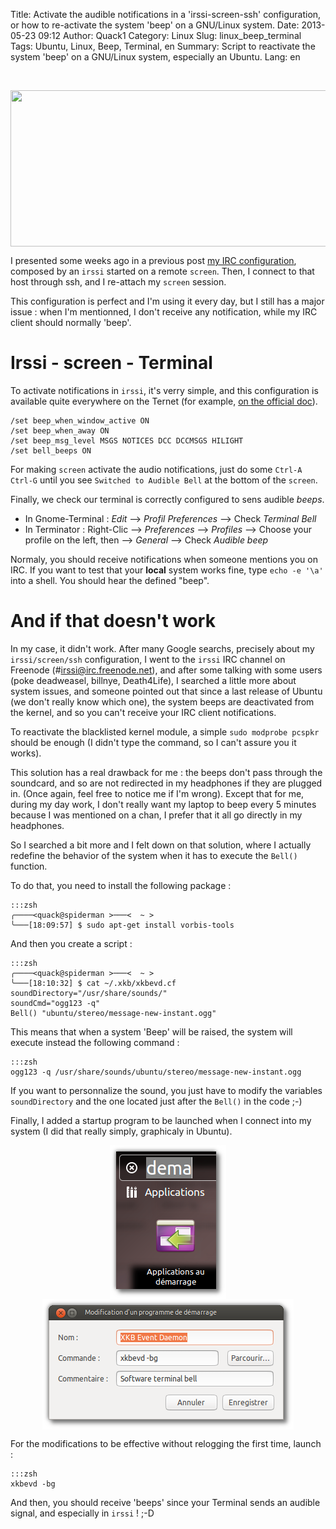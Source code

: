 Title: Activate the audible notifications in a 'irssi-screen-ssh' configuration, or how to re-activate the system 'beep' on a GNU/Linux system.
Date: 2013-05-23 09:12
Author: Quack1
Category: Linux
Slug: linux_beep_terminal
Tags: Ubuntu, Linux, Beep, Terminal, en
Summary: Script to reactivate the system 'beep' on a GNU/Linux system, especially an Ubuntu.
Lang: en

&nbsp;
<div align=center><img src="upload/.png" width="600" height="250" align=center /></div>

I presented some weeks ago in a previous post [my IRC configuration](|filename|/irssi-screen.md), composed by an `irssi` started on a remote `screen`. Then, I connect to that host through ssh, and I re-attach my `screen` session.

This configuration is perfect and I'm using it every day, but I still has a major issue : when I'm mentionned, I don't receive any notification, while my IRC client should normally 'beep'.

# Irssi - screen - Terminal

To activate notifications in `irssi`, it's verry simple, and this configuration is available quite everywhere on the Ternet (for example, [on the official doc](http://www.irssi.org/documentation/tips)).

	/set beep_when_window_active ON
	/set beep_when_away ON
	/set beep_msg_level MSGS NOTICES DCC DCCMSGS HILIGHT
	/set bell_beeps ON

For making `screen` activate the audio notifications, just do some `Ctrl-A Ctrl-G` until you see `Switched to Audible Bell` at the bottom of the `screen`.

Finally, we check our terminal is correctly configured to sens audible _beeps_.

- In Gnome-Terminal : _Edit_ --> _Profil Preferences_ --> Check _Terminal Bell_
- In Terminator : Right-Clic --> _Preferences_ --> _Profiles_ --> Choose your profile on the left, then --> _General_ --> Check _Audible beep_

Normaly, you should receive notifications when someone mentions you on IRC. If you want to test that your **local** system works fine, type `echo -e '\a'` into a shell. You should hear the defined "beep".

# And if that doesn't work

In my case, it didn't work. After many Google searchs, precisely about my `irssi/screen/ssh` configuration, I went to the `irssi` IRC channel on Freenode (#irssi@irc.freenode.net), and after some talking with some users (poke deadweasel, billnye, Death4Life), I searched a little more about system issues, and someone pointed out that since a last release of Ubuntu (we don't really know which one), the system beeps are deactivated from the kernel, and so you can't receive your IRC client notifications.

To reactivate the blacklisted kernel module, a simple `sudo modprobe pcspkr` should be enough (I didn't type the command, so I can't assure you it works).

This solution has a real drawback for me : the beeps don't pass through the soundcard, and so are not redirected in my headphones if they are plugged in. (Once again, feel free to notice me if I'm wrong). Except that for me, during my day work, I don't really want my laptop to beep every 5 minutes because I was mentioned on a chan, I prefer that it all go directly in my headphones.

So I searched a bit more and I felt down on that solution, where I actually redefine the behavior of the system when it has to execute the `Bell()` function.

To do that, you need to install the following package : 

	:::zsh
	╭────<quack@spiderman >───<  ~ >  
	╰───[18:09:57] $ sudo apt-get install vorbis-tools

And then you create a script : 

	:::zsh
	╭────<quack@spiderman >───<  ~ >  
	╰───[18:10:32] $ cat ~/.xkb/xkbevd.cf          
	soundDirectory="/usr/share/sounds/"
	soundCmd="ogg123 -q"
	Bell() "ubuntu/stereo/message-new-instant.ogg"

This means that when a system 'Beep' will be raised, the system will execute instead the following command :

	:::zsh
	ogg123 -q /usr/share/sounds/ubuntu/stereo/message-new-instant.ogg

If you want to personnalize the sound, you just have to modify the variables `soundDirectory` and the one located just after the `Bell()` in the code ;-)

Finally, I added a startup program to be launched when I connect into my system (I did that really simply, graphicaly in Ubuntu).

<div align=center><a href="upload/beep_1.png"><img src="upload/beep_1.png" align="center" /></a></div>

<div align=center><a href="upload/beep_2.png"><img src="upload/beep_2.png" align="center" /></a></div>

For the modifications to be effective without relogging the first time, launch :

	:::zsh
	xkbevd -bg

And then, you should receive 'beeps' since your Terminal sends an audible signal, and especially in `irssi` ! ;-D
